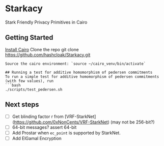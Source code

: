 # Starkacy
Stark Friendly Privacy Primitives in Cairo

## Getting Started
[Install Cairo](https://www.cairo-lang.org/docs/quickstart.html) 
Clone the repo
git clone https://github.com/hashcloak/Starkacy.git 
```
Source the cairo environment: `source ~/cairo_venv/bin/activate`

## Running a test for additive homomorphism of pedersen commitments
To run a simple test for additive homomorphism of pedersen commitments (with few values), run
```bash
./scripts/test_pedersen.sh
```

## Next steps
- [ ] Get blinding factor r from [VRF-StarkNet] (https://github.com/0xNonCents/VRF-StarkNet) (may not be 256-bit?)
- [ ] 64-bit messages? assert 64-bit
- [ ] Add Prostar when `ec_point` is supported by StarkNet.
- [ ] Add ElGamal Encryption